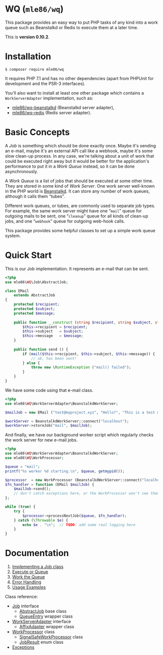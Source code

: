 # WQ  (`mle86/wq`)

This package provides an easy way
to put PHP tasks of any kind
into a work queue
such as Beanstalkd or Redis
to execute them at a later time.

This is
**version 0.10.2**.


# Installation

```
$ composer require mle86/wq
```

It requires PHP 7.1
and has no other dependencies
(apart from PHPUnit for development
 and the PSR-3 interfaces).

You'll also want to install at least one other package
which contains a `WorkServerAdapter` implementation,
such as:

* [mle86/wq-beanstalkd](https://github.com/mle86/php-wq-beanstalkd)
    (Beanstalkd server adapter),
* [mle86/wq-redis](https://github.com/mle86/php-wq-redis)
    (Redis server adapter).


# Basic Concepts

A *Job* is something which should be done exactly once.
Maybe it's sending an e-mail,
maybe it's an external API call like a webhook,
maybe it's some slow clean-up process.
In any case, we're talking about a unit of work
that could be executed right away
but it would be better for the application's performance
to put it in a *Work Queue* instead, so it can be done asynchronously.

A *Work Queue* is a list of jobs that should be executed at some other time.
They are stored in some kind of *Work Server*.
One work server well-known in the PHP world is [Beanstalkd](http://kr.github.io/beanstalkd/).
It can store any number of work queues, although it calls them “tubes”.

Different work queues, or tubes, are commonly used to separate job types.
For example, the same work server might have
one “`mail`” queue for outgoing mails to be sent,
one “`cleanup`” queue for all kinds of clean-up jobs,
and one “`webhook`” queue for outgoing web-hook calls.

This package provides some helpful classes
to set up a simple work queue system.


# Quick Start

This is our Job implementation.
It represents an e-mail that can be sent.

```php
<?php
use mle86\WQ\Job\AbstractJob;

class EMail
    extends AbstractJob
{
    protected $recipient;
    protected $subject;
    protected $message;
    
    public function __construct (string $recipient, string $subject, string $message) {
        $this->recipient = $recipient;
        $this->subject   = $subject;
        $this->message   = $message;
    }
    
    public function send () {
        if (mail($this->recipient, $this->subject, $this->message)) {
            // ok, has been sent!
        } else {
            throw new \RuntimeException ("mail() failed");
        }
    }
}
```


We have some code using that e-mail class.

```php
<?php
use mle86\WQ\WorkServerAdapter\BeanstalkdWorkServer;

$mailJob = new EMail ("test@myproject.xyz", "Hello?", "This is a test mail.");

$workServer = BeanstalkdWorkServer::connect("localhost");
$workServer->storeJob("mail", $mailJob);
```


And finally,
we have our background worker script
which regularly checks the work server
for new e-mail jobs.

```php
<?php
use mle86\WQ\WorkServerAdapter\BeanstalkdWorkServer;
use mle86\WQ\WorkProcessor;

$queue = "mail";
printf("%s worker %d starting.\n", $queue, getmypid());

$processor  = new WorkProcessor (BeanstalkdWorkServer::connect("localhost"));
$fn_handler = function (EMail $mailJob) {
    $mailJob->send();
    // don't catch exceptions here, or the WorkProcessor won't see them.
};

while (true) {
    try {
        $processor->processNextJob($queue, $fn_handler);
    } catch (\Throwable $e) {
        echo $e . "\n";  // TODO: add some real logging here
    }
}
```


# Documentation

1. [Implementing a Job class]
1. [Execute or Queue]
1. [Work the Queue]
1. [Error Handling]
1. [Usage Examples]

Class reference:

* [Job] interface
    * [AbstractJob] base class
    * [QueueEntry] wrapper class
* [WorkServerAdapter] interface
    * [AffixAdapter] wrapper class
* [WorkProcessor] class
    * [SignalSafeWorkProcessor] class
    * [JobResult] enum class
* [Exceptions](doc/Ref_Exceptions.md)


[Job]: doc/Ref_Job_interface.md
[AbstractJob]: doc/Ref_AbstractJob_base_class.md
[WorkServerAdapter]: doc/Ref_WorkServerAdapter_interface.md
[AffixAdapter]: doc/Ref_AffixAdapter_class.md
[WorkProcessor]: doc/Ref_WorkProcessor_class.md
[QueueEntry]: doc/Ref_QueueEntry_class.md
[JobResult]: doc/Ref_JobResult_class.md

[Implementing a Job class]: doc/Implementing_a_Job_class.md
[Execute or Queue]: doc/Execute_or_Queue.md
[Work the Queue]: doc/Work_the_Queue.md
[Error Handling]: doc/Error_Handling.md
[Usage Examples]: doc/Usage_Examples.md
[SignalSafeWorkProcessor]: doc/Ref_SignalSafeWorkProcessor_class.md

